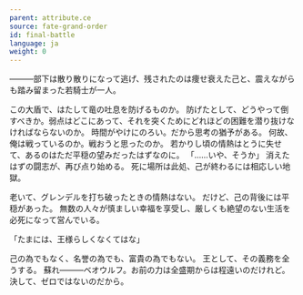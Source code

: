 ```yaml
---
parent: attribute.ce
source: fate-grand-order
id: final-battle
language: ja
weight: 0
---
```


―――部下は散り散りになって逃げ、残されたのは痩せ衰えた己と、震えながらも踏み留まった若騎士が一人。

この大盾で、はたして竜の吐息を防げるものか。
防げたとして、どうやって倒すべきか。弱点はどこにあって、それを突くためにどれほどの困難を潜り抜けなければならないのか。
時間がやけにのろい。だから思考の猶予がある。
何故、俺は戦っているのか。戦おうと思ったのか。
若かりし頃の情熱はとうに失せて、あるのはただ平穏の望みだったはずなのに。
「……いや、そうか」
消えたはずの闘志が、再び点り始める。
死に場所は此処、己が終わるには相応しい地獄。

老いて、グレンデルを打ち破ったときの情熱はない。
だけど、己の背後には平穏があった。
無数の人々が慎ましい幸福を享受し、厳しくも絶望のない生活を必死になって営んでいる。

「たまには、王様らしくなくてはな」

己の為でもなく、名誉の為でも、富貴の為でもない。
王として、その義務を全うする。
蘇れ―――ベオウルフ。お前の力は全盛期からは程遠いのだけれど。
決して、ゼロではないのだから。
